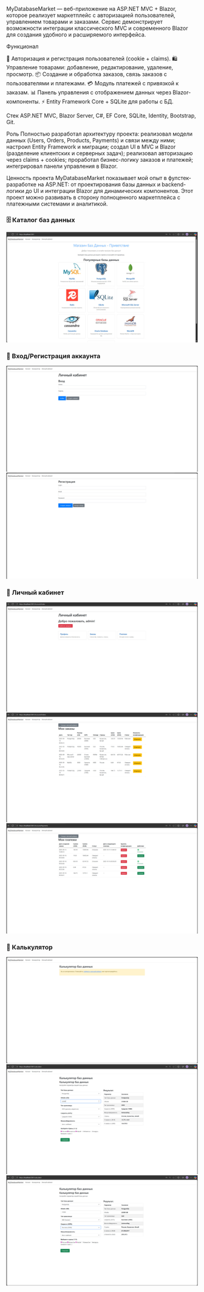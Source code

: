 MyDatabaseMarket — веб-приложение на ASP.NET MVC + Blazor, которое реализует маркетплейс с авторизацией пользователей, управлением товарами и заказами. 
Сервис демонстрирует возможности интеграции классического MVC и современного Blazor для создания удобного и расширяемого интерфейса.

Функционал

🔐 Авторизация и регистрация пользователей (cookie + claims).
🛍 Управление товарами: добавление, редактирование, удаление, просмотр.
📦 Создание и обработка заказов, связь заказов с пользователями и платежами.
💳 Модуль платежей с привязкой к заказам.
📊 Панель управления с отображением данных через Blazor-компоненты.
⚡️ Entity Framework Core + SQLite для работы с БД.

Стек
ASP.NET MVC, Blazor Server, C#, EF Core, SQLite, Identity, Bootstrap, Git.

Роль
Полностью разработал архитектуру проекта:
реализовал модели данных (Users, Orders, Products, Payments) и связи между ними;
настроил Entity Framework и миграции;
создал UI в MVC и Blazor (разделение клиентских и серверных задач);
реализовал авторизацию через claims + cookies;
проработал бизнес-логику заказов и платежей;
интегрировал панели управления в Blazor.

Ценность проекта
MyDatabaseMarket показывает мой опыт в фулстек-разработке на ASP.NET: от проектирования базы данных и backend-логики до UI и интеграции Blazor для динамических компонентов. 
Этот проект можно развивать в сторону полноценного маркетплейса с платежными системами и аналитикой.


### 🗄 Каталог баз данных
![Database Catalog](screenshots/Database_catalog.jpg)

### 🔐 Вход/Регистрация аккаунта
![Login](screenshots/Login_to_your_personal_account.jpg)  
![Register](screenshots/Register_an_account.jpg)

### 👤 Личный кабинет
![Personal Account](screenshots/personal_account.jpg)  
![My Orders](screenshots/my_orders.jpg)  
![Payments](screenshots/payments.jpg)

### 🧮 Калькулятор
![Calculator](screenshots/calculator.jpg)  
![Calculator in Use](screenshots/Calculator_work.jpg)  
![Advanced Calculator](screenshots/Calculator_work2.jpg)
